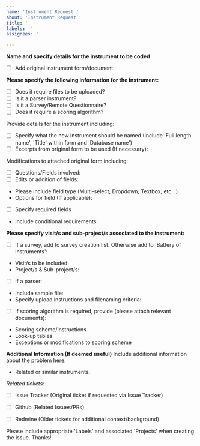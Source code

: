 ```yaml
---
name: 'Instrument Request '
about: 'Instrument Request '
title: ''
labels: ''
assignees: ''

---
```


**Name and specify details for the instrument to be coded**
- [ ] Add original instrument form/document

**Please specify the following information for the instrument:**
- [ ] Does it require files to be uploaded?
- [ ] Is it a parser instrument?
- [ ] Is it a Survey/Remote Questionnaire? 
- [ ] Does it require a scoring algorithm?

Provide details for the instrument including:
- [ ] Specify what the new instrument should be named (Include 'Full length name', 'Title' within form and 'Database name') 
- [ ] Excerpts from original form to be used (If necessary):

Modifications to attached original form including:
- [ ] Questions/Fields involved: 
- [ ] Edits or addition of fields:
- Please include field type (Multi-select; Dropdown; Textbox; etc...) 
- Options for field (If applicable): 
- [ ] Specify required fields 
- Include conditional requirements:

**Please specify visit/s and sub-project/s associated to the instrument:**
- [ ]  If a survey, add to survey creation list. Otherwise add to 'Battery of instruments':
-  Visit/s to be included:
- Project/s & Sub-project/s:

- [ ] If a parser:
- Include sample file:
- Specify upload instructions and filenaming criteria:

- [ ] If scoring algorithm is required, provide (please attach relevant documents):
- Scoring scheme/instructions 
- Look-up tables
- Exceptions or modifications to scoring scheme


**Additional Information (If deemed useful)**
Include additional information about the problem here.

-  Related or similar instruments.

_Related tickets:_
- [ ] Issue Tracker (Original ticket if requested via Issue Tracker)
- [ ] Github (Related Issues/PRs)
- [ ] Redmine (Older tickets for additional context/background)


Please include appropriate 'Labels' and associated 'Projects' when creating the issue. Thanks!

